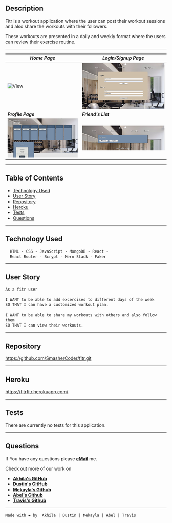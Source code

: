 ## Description

Fitr is a workout application where the user can post their workout sessions and also share the workouts with their followers.

These workouts are presented in a daily and weekly format where the users can review their exercise routine. 

---

| ***Home Page***                   | ***Login/Signup Page***                |
| --------------------------------- | ------------------------------- |
| ![View](homepage.png)     | ![View](loginpage.png) |
| ***Profile Page***                   | ***Friend's List***                |
| ![View](profilepage.png) | ![View](friendlist.png)

---

## Table of Contents

* [Technology Used](#technologyused)
* [User Story](#userstory)
* [Repository](#repository)
* [Heroku](#heroku)
* [Tests](#tests)
* [Questions](#questions)
---

## Technology Used <a name="technologyused"></a>

```.
  HTML - CSS - JavaScript - MongoDB - React - 
  React Router - Bcrypt - Mern Stack - Faker
```

---
## User Story <a name="userstory"></a>

```text
As a fitr user

I WANT to be able to add excercises to different days of the week 
SO THAT I can have a customized workout plan.

I WANT to be able to share my workouts with others and also follow them 
SO THAT I can view their workouts.
```
---

## Repository <a name="repository"></a>

https://github.com/SmasherCoder/fitr.git

---

## Heroku <a name="heroku"></a>

https://fitrfitr.herokuapp.com/

---

## Tests <a name="tests"></a>
There are currently no tests for this application.

---
## Questions <a name="questions"></a>

If You have any questions please [**eMail**](mailto:akhilasrinagula@gmail.com) me.

Check out more of our work on
  * [**Akhila's GitHub**](https://github.com/akhilasrinagula)
  * [**Dustin's GitHub**](https://github.com/dustin2400)
  * [**Mekayla's Github**](https://github.com/trujilml)
  * [**Abel's Github**](https://github.com/AKim47)
  * [**Travis's Github**](https://github.com/smashercoder)

---

    Made with ❤️ by  Akhila | Dustin | Mekayla | Abel | Travis

 

